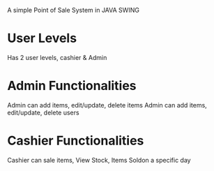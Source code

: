 A simple Point of Sale System in JAVA SWING
# User Levels
Has 2 user levels, cashier & Admin
# Admin Functionalities
Admin can add items, edit/update, delete items
Admin can add items, edit/update, delete users
# Cashier Functionalities
Cashier can sale items, View Stock, Items Soldon a specific day






